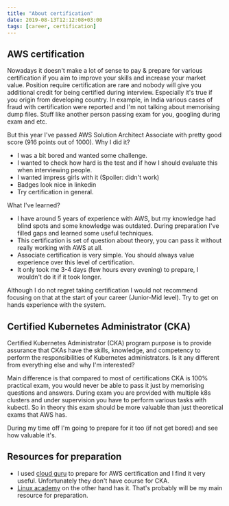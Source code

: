 ```yaml
---
title: "About certification"
date: 2019-08-13T12:12:08+03:00
tags: [career, certification]
---
```

## AWS certification
Nowadays it doesn't make a lot of sense to pay & prepare for various certification if you aim to improve your skills and increase your market value. Position require certification are rare and nobody will give you additional credit for being certified during interview. Especially it's true if you origin from developing country. In example, in India various cases of fraud with certification were reported and I'm not talking about memorising dump files. Stuff like another person passing exam for you, googling during exam and etc.

But this year I've passed AWS Solution Architect Associate with pretty good score (916 points out of 1000). Why I did it?

* I was a bit bored and wanted some challenge.
* I wanted to check how hard is the test and if how I should evaluate this when interviewing people.
* I wanted impress girls with it (Spoiler: didn't work)
* Badges look nice in linkedin
* Try certification in general.

What I've learned?

* I have around 5 years of experience with AWS, but my knowledge had blind spots and some knowledge was outdated. During preparation I've filled gaps and learned some useful techniques.
* This certification is set of question about theory, you can pass it without really working with AWS at all.
* Associate certification is very simple. You should always value experience over this level of certification.
* It only took me 3-4 days (few hours every evening) to prepare, I wouldn't do it if it took longer.

Although I do not regret taking certification I would not recommend focusing on that at the start of your career (Junior-Mid level). Try to get on hands experience with the system.

## Certified Kubernetes Administrator (CKA)

Certified Kubernetes Administrator (CKA) program purpose is to provide assurance that CKAs have the skills, knowledge, and competency to perform the responsibilities of Kubernetes administrators. Is it any different from everything else and why I'm interested?

Main difference is that compared to most of certifications CKA is 100% practical exam, you would never be able to pass it just by memorising questions and answers. During exam you are provided with multiple k8s clusters and under supervision you have to perform various tasks with kubectl. So in theory this exam should be more valuable than just theoretical exams that AWS has.

During my time off I'm going to prepare for it too (if not get bored) and see how valuable it's. 


## Resources for preparation

* I used [cloud guru](https://acloud.guru/) to prepare for AWS certification and I find it very useful. Unfortunately they don't have course for CKA.
* [Linux academy](https://linuxacademy.com/) on the other hand has it. That's probably will be my main resource for preparation.
